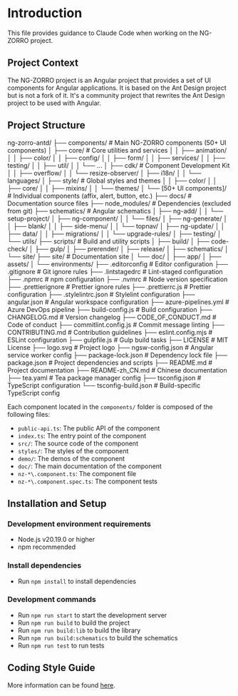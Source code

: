 # Introduction

This file provides guidance to Claude Code when working on the NG-ZORRO project.

## Project Context

The NG-ZORRO project is an Angular project that provides a set of UI components for Angular applications. It is based on the Ant Design project but is not a fork of it.
It's a community project that rewrites the Ant Design project to be used with Angular.

## Project Structure

ng-zorro-antd/
├── components/ # Main NG-ZORRO components (50+ UI components)
│ ├── core/ # Core utilities and services
│ │ ├── animation/
│ │ ├── color/
│ │ ├── config/
│ │ ├── form/
│ │ ├── services/
│ │ ├── testing/
│ │ ├── util/
│ │ └── ...
│ ├── cdk/ # Component Development Kit
│ │ ├── overflow/
│ │ └── resize-observer/
│ ├── i18n/
│ │ └── languages/
│ ├── style/ # Global styles and themes
│ │ ├── color/
│ │ ├── core/
│ │ ├── mixins/
│ │ └── themes/
│ └── [50+ UI components]/ # Individual components (affix, alert, button, etc.)
├── docs/ # Documentation source files
├── node_modules/ # Dependencies (excluded from git)
├── schematics/ # Angular schematics
│ ├── ng-add/
│ │ └── setup-project/
│ ├── ng-component/
│ │ └── files/
│ ├── ng-generate/
│ │ ├── blank/
│ │ ├── side-menu/
│ │ └── topnav/
│ ├── ng-update/
│ │ ├── data/
│ │ ├── migrations/
│ │ └── upgrade-rules/
│ ├── testing/
│ └── utils/
├── scripts/ # Build and utility scripts
│ ├── build/
│ ├── code-check/
│ ├── gulp/
│ ├── prerender/
│ ├── release/
│ ├── schematics/
│ └── site/
├── site/ # Documentation site
│ └── doc/
│ ├── app/
│ ├── assets/
│ └── environments/
├── .editorconfig # Editor configuration
├── .gitignore # Git ignore rules
├── .lintstagedrc # Lint-staged configuration
├── .npmrc # npm configuration
├── .nvmrc # Node version specification
├── .prettierignore # Prettier ignore rules
├── .prettierrc.js # Prettier configuration
├── .stylelintrc.json # Stylelint configuration
├── angular.json # Angular workspace configuration
├── azure-pipelines.yml # Azure DevOps pipeline
├── build-config.js # Build configuration
├── CHANGELOG.md # Version changelog
├── CODE_OF_CONDUCT.md # Code of conduct
├── commitlint.config.js # Commit message linting
├── CONTRIBUTING.md # Contribution guidelines
├── eslint.config.mjs # ESLint configuration
├── gulpfile.js # Gulp build tasks
├── LICENSE # MIT License
├── logo.svg # Project logo
├── ngsw-config.json # Angular service worker config
├── package-lock.json # Dependency lock file
├── package.json # Project dependencies and scripts
├── README.md # Project documentation
├── README-zh_CN.md # Chinese documentation
├── tea.yaml # Tea package manager config
├── tsconfig.json # TypeScript configuration
└── tsconfig-build.json # Build-specific TypeScript config

Each component located in the `components/` folder is composed of the following files:

- `public-api.ts`: The public API of the component
- `index.ts`: The entry point of the component
- `src/`: The source code of the component
- `styles/`: The styles of the component
- `demo/`: The demos of the component
- `doc/`: The main documentation of the component
- `nz-*\.component.ts`: The component file
- `nz-*\.component.spec.ts`: The component tests

## Installation and Setup

### Development environment requirements

- Node.js v20.19.0 or higher
- npm recommended

### Install dependencies

- Run `npm install` to install dependencies

### Development commands

- Run `npm run start` to start the development server
- Run `npm run build` to build the project
- Run `npm run build:lib` to build the library
- Run `npm run build:schematics` to build the schematics
- Run `npm run test` to run tests

## Coding Style Guide

More information can be found [here](./DEVELOPMENT.md).
